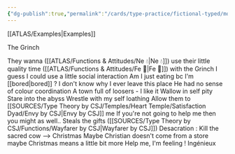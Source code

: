 ```yaml
---
{"dg-publish":true,"permalink":"/cards/type-practice/fictional-typed/movies/comedy/the-grinch/","created":"2022-12-13T22:16:55.816+01:00","updated":"2023-04-08T10:59:04.762+02:00"}
---
```



[[ATLAS/Examples\|Examples]]

The Grinch 

They wanna ([[ATLAS/Functions & Attitudes/Ne 💧\|Ne 💧]]) use their little quality time ([[ATLAS/Functions & Attitudes/Fe 💉\|Fe 💉]]) with the Grinch 
I guess I could use a little social interaction 
Am I just eating bc I'm [[bored\|bored]] ? 
I don't know why I ever leave this place 
He had no sense of colour coordination
A town full of loosers - I like it 
Wallow in self pity
Stare into the abyss 
Wrestle with my self loathing 
Allow them to [[SOURCES/Type Theory by CSJ/Temples/Heart Temple/Satisfaction Dyad/Envy by CSJ\|Envy by CSJ]] me 
If you're not going to help me then you might as well..
Steals the gifts ([[SOURCES/Type Theory by CSJ/Functions/Wayfarer by CSJ\|Wayfarer by CSJ]])
Desacration : Kill the sacred cow --> Christmas 
Maybe Christian doesn't come from a store maybe Christmas means a little bit more
Help me, I'm feeling ! 
Ingénieux